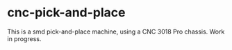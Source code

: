 # cnc-pick-and-place

This is a smd pick-and-place machine, using a CNC 3018 Pro chassis.
Work in progress.
